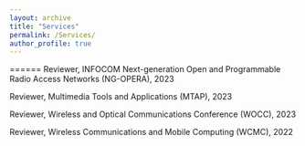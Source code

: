 ```yaml
---
layout: archive
title: "Services"
permalink: /Services/
author_profile: true
---
```


======
Reviewer, INFOCOM Next-generation Open and Programmable Radio Access Networks (NG-OPERA), 2023


Reviewer, Multimedia Tools and Applications (MTAP), 2023


Reviewer, Wireless and Optical Communications Conference (WOCC), 2023


Reviewer, Wireless Communications and Mobile Computing (WCMC), 2022